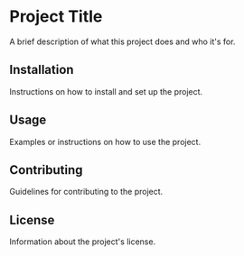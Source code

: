 # Project Title

A brief description of what this project does and who it's for.

## Installation

Instructions on how to install and set up the project.

## Usage

Examples or instructions on how to use the project.

## Contributing

Guidelines for contributing to the project.

## License

Information about the project's license.
